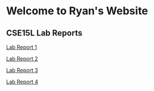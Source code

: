 # Welcome to Ryan's Website
## CSE15L Lab Reports

[Lab Report 1](labreport-1.md) 

[Lab Report 2](labreport-2.md)

[Lab Report 3](labreport-3.md)

[Lab Report 4](labreport-4.md)




 
 

